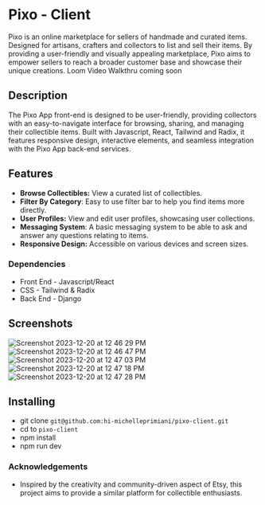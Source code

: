 # Pixo - Client

Pixo is an online marketplace for sellers of handmade and curated items. Designed for artisans, crafters and collectors to list and sell their items. By providing a user-friendly and visually appealing marketplace, Pixo aims to empower sellers to reach a broader customer base and showcase their unique creations. Loom Video Walkthru coming soon

## Description 

The Pixo App front-end is designed to be user-friendly, providing collectors with an easy-to-navigate interface for browsing, sharing, and managing their collectible items. Built with Javascript, React, Tailwind and Radix, it features responsive design, interactive elements, and seamless integration with the Pixo App back-end services.

## Features

- **Browse Collectibles:** View a curated list of collectibles.
- **Filter By Category**: Easy to use filter bar to help you find items more directly.
- **User Profiles:** View and edit user profiles, showcasing user collections.
- **Messaging System**: A basic messaging system to be able to ask and answer any questions relating to items.
- **Responsive Design:** Accessible on various devices and screen sizes.

### Dependencies 

- Front End - Javascript/React
- CSS - Tailwind & Radix
- Back End - Django

## Screenshots
![Screenshot 2023-12-20 at 12 46 29 PM](https://github.com/hi-michelleprimiani/pixo-client/assets/133997733/f956f6df-258f-4826-a09c-e5c264341a07)
![Screenshot 2023-12-20 at 12 46 47 PM](https://github.com/hi-michelleprimiani/pixo-client/assets/133997733/75f77a54-79c1-4960-94b1-977d47b6b6eb)
![Screenshot 2023-12-20 at 12 47 03 PM](https://github.com/hi-michelleprimiani/pixo-client/assets/133997733/099e6908-002b-4156-ab82-7fd8c3825991)
![Screenshot 2023-12-20 at 12 47 18 PM](https://github.com/hi-michelleprimiani/pixo-client/assets/133997733/7a1d38fc-32a7-4f0e-bba8-87c526e0c029)
![Screenshot 2023-12-20 at 12 47 28 PM](https://github.com/hi-michelleprimiani/pixo-client/assets/133997733/abe7ac7b-0da1-40f4-86d0-7ab2530ef7f8)



## Installing

- git clone ```git@github.com:hi-michelleprimiani/pixo-client.git```
- cd to ```pixo-client```
- npm install
- npm run dev

### Acknowledgements
- Inspired by the creativity and community-driven aspect of Etsy, this project aims to provide a similar platform for collectible enthusiasts.
